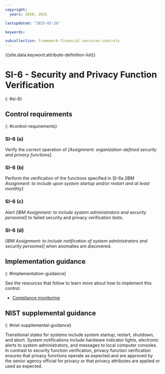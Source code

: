 ```yaml
---
copyright:
  years: 2020, 2025

lastupdated: "2025-02-26"

keywords:

subcollection: framework-financial-services-controls
---
```


{{site.data.keyword.attribute-definition-list}}

# SI-6 - Security and Privacy Function Verification
{: #si-6}

## Control requirements
{: #control-requirements}



### SI-6 (a)


Verify the correct operation of _[Assignment: organization-defined security and privacy functions]_.


### SI-6 (b)


Perform the verification of the functions specified in SI-6a _[IBM Assignment: to include upon system startup and/or restart and at least monthly]_.


### SI-6 (c)


Alert _[IBM Assignment: to include system administrators and security personnel]_ to failed security and privacy verification tests.


### SI-6 (d)


_[IBM Assignment: to include notification of system administrators and security personnel]_ when anomalies are discovered.









## Implementation guidance
{: #implementation-guidance}

See the resources that follow to learn more about how to implement this control.


- [Compliance monitoring](/docs/framework-financial-services?topic=framework-financial-services-shared-monitoring-compliance)






## NIST supplemental guidance
{: #nist-supplemental-guidance}

Transitional states for systems include system startup, restart, shutdown, and abort. System notifications include hardware indicator lights, electronic alerts to system administrators, and messages to local computer consoles. In contrast to security function verification, privacy function verification ensures that privacy functions operate as expected and are approved by the senior agency official for privacy or that privacy attributes are applied or used as expected.
